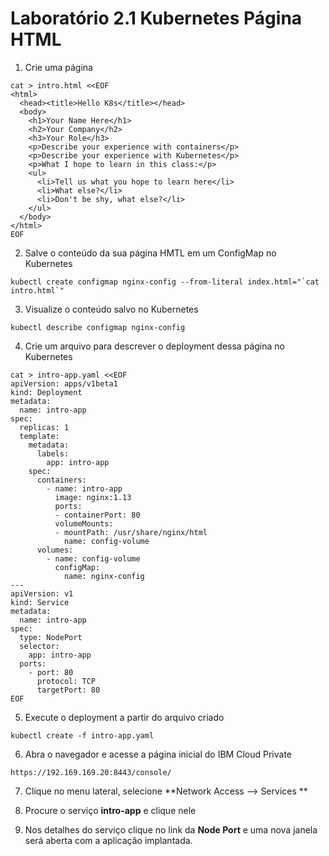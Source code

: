 # Laboratório 2.1 Kubernetes Página HTML

1. Crie uma página

```
cat > intro.html <<EOF
<html>
  <head><title>Hello K8s</title></head>
  <body>
    <h1>Your Name Here</h1>
    <h2>Your Company</h2>
    <h3>Your Role</h3>
    <p>Describe your experience with containers</p>
    <p>Describe your experience with Kubernetes</p>
    <p>What I hope to learn in this class:</p>
    <ul>
      <li>Tell us what you hope to learn here</li>
      <li>What else?</li>
      <li>Don't be shy, what else?</li>
    </ul>
  </body>
</html>
EOF
```

2. Salve o conteúdo da sua página HMTL em um ConfigMap no Kubernetes
```
kubectl create configmap nginx-config --from-literal index.html="`cat intro.html`"
```

3. Visualize o conteúdo salvo no Kubernetes
```
kubectl describe configmap nginx-config
```

4. Crie um arquivo para descrever o deployment dessa página no Kubernetes

```
cat > intro-app.yaml <<EOF
apiVersion: apps/v1beta1
kind: Deployment
metadata:
  name: intro-app
spec:
  replicas: 1
  template:
    metadata:
      labels:
        app: intro-app
    spec:
      containers:
        - name: intro-app
          image: nginx:1.13
          ports:
          - containerPort: 80
          volumeMounts:
          - mountPath: /usr/share/nginx/html
            name: config-volume
      volumes:
        - name: config-volume
          configMap:
            name: nginx-config
---
apiVersion: v1
kind: Service
metadata:
  name: intro-app
spec:
  type: NodePort
  selector:
    app: intro-app
  ports:
    - port: 80
      protocol: TCP
      targetPort: 80
EOF
```

5. Execute o deployment a partir do arquivo criado
```
kubectl create -f intro-app.yaml
```

6. Abra o navegador e acesse a página inicial do IBM Cloud Private
```
https://192.169.169.20:8443/console/
```

7. Clique no menu lateral, selecione **Network Access --> Services **

8. Procure o serviço **intro-app** e clique nele

9. Nos detalhes do serviço clique no link da **Node Port** e uma nova janela será aberta com a aplicação implantada.
